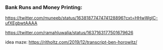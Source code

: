 ### Bank Runs and Money Printing:

https://twitter.com/muneeb/status/1638187747474128896?cxt=HHwWgIC-ufXEgbwtAAAA 

https://twitter.com/ramahluwalia/status/1637163177501679626

idea maze: https://ritholtz.com/2019/12/transcript-ben-horowitz/ 
